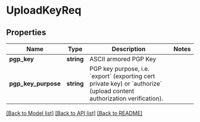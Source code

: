 # UploadKeyReq

## Properties
Name | Type | Description | Notes
------------ | ------------- | ------------- | -------------
**pgp_key** | **string** | ASCII armored PGP Key | 
**pgp_key_purpose** | **string** | PGP key purpose, i.e. &#x60;export&#x60; (exporting cert private key) or &#x60;authorize&#x60; (upload content authorization verification). | 

[[Back to Model list]](../README.md#documentation-for-models) [[Back to API list]](../README.md#documentation-for-api-endpoints) [[Back to README]](../README.md)


